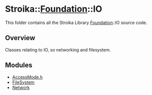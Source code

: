 # Stroika::[Foundation](../ReadMe.md)::IO

This folder contains all the Stroika Library [Foundation](../ReadMe.md)::IO source code.

## Overview

Classes relating to IO, so networking and filesystem.

## Modules

- [AccessMode.h](AccessMode.h)
- [FileSystem](FileSystem/ReadMe.md)
- [Network](Network/ReadMe.md)
